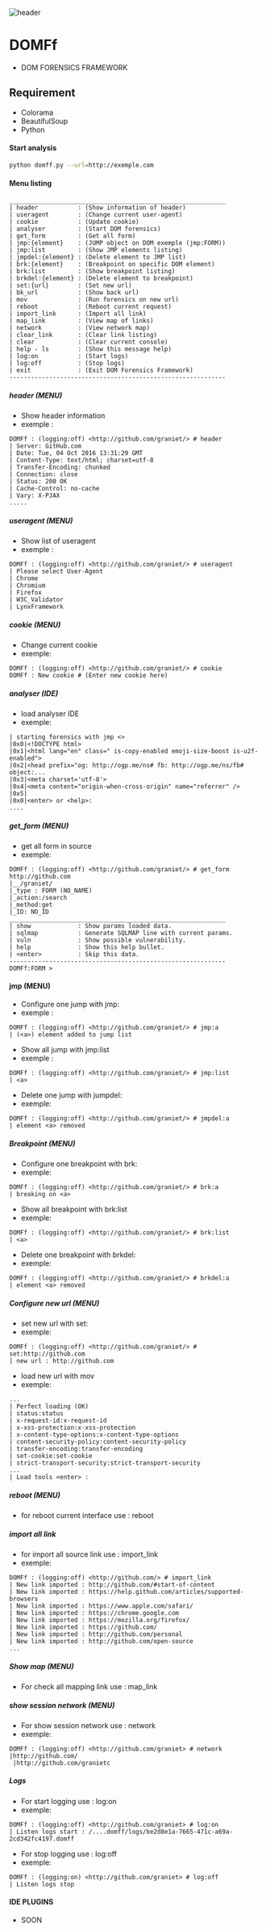 ![header](https://s3.postimg.org/shu3mhtkj/Capture_d_e_cran_2016_10_04_a_15_34_43.png)

# DOMFf
+ DOM FORENSICS FRAMEWORK

## Requirement
- Colorama
- BeautifulSoup
- Python

#### Start analysis
```bash
python domff.py --url=http://exemple.com
```

#### Menu listing
```
____________________________________________________________
| header           : (Show information of header)
| useragent        : (Change current user-agent)
| cookie           : (Update cookie)
| analyser         : (Start DOM forensics)
| get_form         : (Get all form)
| jmp:{element}    : (JUMP object on DOM exemple (jmp:FORM))
| jmp:list         : (Show JMP elements listing)
| jmpdel:{element} : (Delete element to JMP list)
| brk:{element}    : (Breakpoint on specific DOM element)
| brk:list         : (Show breakpoint listing)
| brkdel:{element} : (Delete element to breakpoint)
| set:{url}        : (Set new url)
| bk_url           : (Show back url)
| mov              : (Run forensics on new url)
| reboot           : (Reboot current request)
| import_link      : (Import all link)
| map_link         : (View map of links)
| network          : (View network map)
| clear_link       : (Clear link listing)
| clear            : (Clear current console)
| help - ls        : (Show this message help)
| log:on           : (Start logs)
| log:off          : (Stop logs)
| exit             : (Exit DOM Forensics Framework)
------------------------------------------------------------
```

##### header (MENU)
+ Show header information
+ exemple :
```
DOMFf : (logging:off) <http://github.com/graniet/> # header
| Server: GitHub.com
| Date: Tue, 04 Oct 2016 13:31:29 GMT
| Content-Type: text/html; charset=utf-8
| Transfer-Encoding: chunked
| Connection: close
| Status: 200 OK
| Cache-Control: no-cache
| Vary: X-PJAX
.....
```

##### useragent (MENU)
+ Show list of useragent
+ exemple :
```
DOMFf : (logging:off) <http://github.com/graniet/> # useragent
| Please select User-Agent
| Chrome
| Chromium
| Firefox
| W3C_Validator
| LynxFramework
```

##### cookie (MENU)
+ Change current cookie
+ exemple:
```
DOMFf : (logging:off) <http://github.com/graniet/> # cookie
DOMFf : New cookie # (Enter new cookie here)
```

##### analyser (IDE)
+ load analyser IDE
+ exemple:
```
| starting forensics with jmp <>
|0x0|<!DOCTYPE html>
|0x1|<html lang="en" class=" is-copy-enabled emoji-size-boost is-u2f-enabled">
|0x2|<head prefix="og: http://ogp.me/ns# fb: http://ogp.me/ns/fb# object:...
|0x3|<meta charset='utf-8'>
|0x4|<meta content="origin-when-cross-origin" name="referrer" />
|0x5|
|0x0|<enter> or <help>:
.... 

```

##### get_form (MENU)
+ get all form in source
+ exemple:
```
DOMFf : (logging:off) <http://github.com/graniet/> # get_form
http://github.com
|__/graniet/
|_type : FORM (NO_NAME)
|_action:/search
|_method:get
|_ID: NO_ID
____________________________________________________________
| show             : Show params loaded data.
| sqlmap           : Generate SQLMAP line with current params.
| vuln             : Show possible vulnerability.
| help             : Show this help bullet.
| <enter>          : Skip this data.
------------------------------------------------------------
DOMFf:FORM >
```

#### jmp (MENU)
+ Configure one jump with jmp:<tag>
+ exemple : 
```
DOMFf : (logging:off) <http://github.com/graniet/> # jmp:a
| (<a>) element added to jump list
```

+ Show all jump with jmp:list
+ exemple :
```
DOMFf : (logging:off) <http://github.com/graniet/> # jmp:list
| <a>
```

+ Delete one jump with jumpdel:<tag>
+ exemple:
```
DOMFf : (logging:off) <http://github.com/graniet/> # jmpdel:a
| element <a> removed
```

##### Breakpoint (MENU)
+ Configure one breakpoint with brk:<tag>
+ exemple:
```
DOMFf : (logging:off) <http://github.com/graniet/> # brk:a
| breaking on <a>
```

+ Show all breakpoint with brk:list
+ exemple:
```
DOMFf : (logging:off) <http://github.com/graniet/> # brk:list
| <a>
```

+ Delete one breakpoint with brkdel:<tag>
+ exemple:
```
DOMFf : (logging:off) <http://github.com/graniet/> # brkdel:a
| element <a> removed
```

##### Configure new url (MENU)
+ set new url with set:<url>
+ exemple:
```
DOMFf : (logging:off) <http://github.com/graniet/> # set:http://github.com
| new url : http://github.com
```

+ load new url with mov
+ exemple:
```
...
| Perfect loading (OK)
| status:status
| x-request-id:x-request-id
| x-xss-protection:x-xss-protection
| x-content-type-options:x-content-type-options
| content-security-policy:content-security-policy
| transfer-encoding:transfer-encoding
| set-cookie:set-cookie
| strict-transport-security:strict-transport-security
... 
| Load tools <enter> :
```

##### reboot (MENU)
+ for reboot current interface use : reboot

##### import all link
+ for import all source link use : import_link
+ exemple:
```
DOMFf : (logging:off) <http://github.com/> # import_link
| New link imported : http://github.com/#start-of-content
| New link imported : https://help.github.com/articles/supported-browsers
| New link imported : https://www.apple.com/safari/
| New link imported : https://chrome.google.com
| New link imported : https://mozilla.org/firefox/
| New link imported : https://github.com/
| New link imported : http://github.com/personal
| New link imported : http://github.com/open-source
...
```

##### Show map (MENU)
+ For check all mapping link use : map_link

##### show session network (MENU)
+ For show session network use : network
+ exemple:
```
DOMFf : (logging:off) <http://github.com/graniet> # network
|http://github.com/
 |http://github.com/granietc
```

##### Logs
+ For start logging use : log:on
+ exemple:
```
DOMFf : (logging:off) <http://github.com/graniet> # log:on
| Listen logs start : /....domff/logs/be2d8e1a-7665-471c-a69a-2cd342fc4197.domff
```

+ For stop logging use : log:off
+ exemple:
```
DOMFf : (logging:on) <http://github.com/graniet> # log:off
| Listen logs stop
```


#### IDE PLUGINS

+ SOON